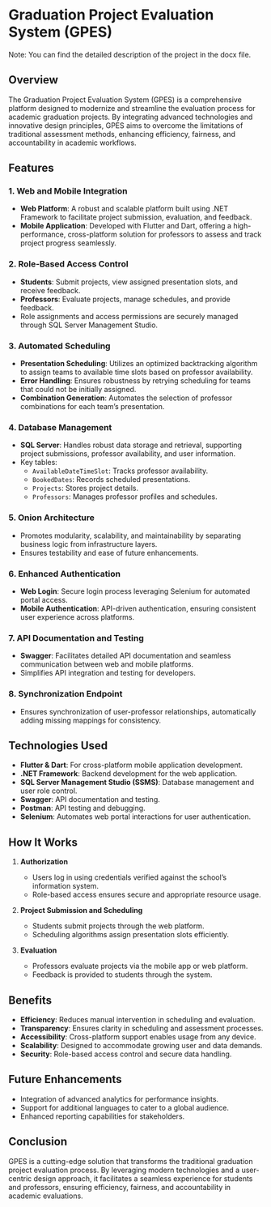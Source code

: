 # Graduation Project Evaluation System (GPES)

Note: You can find the detailed description of the project in the docx file.
## Overview
The Graduation Project Evaluation System (GPES) is a comprehensive platform designed to modernize and streamline the evaluation process for academic graduation projects. By integrating advanced technologies and innovative design principles, GPES aims to overcome the limitations of traditional assessment methods, enhancing efficiency, fairness, and accountability in academic workflows.

## Features

### 1. **Web and Mobile Integration**
   - **Web Platform**: A robust and scalable platform built using .NET Framework to facilitate project submission, evaluation, and feedback.
   - **Mobile Application**: Developed with Flutter and Dart, offering a high-performance, cross-platform solution for professors to assess and track project progress seamlessly.

### 2. **Role-Based Access Control**
   - **Students**: Submit projects, view assigned presentation slots, and receive feedback.
   - **Professors**: Evaluate projects, manage schedules, and provide feedback.
   - Role assignments and access permissions are securely managed through SQL Server Management Studio.

### 3. **Automated Scheduling**
   - **Presentation Scheduling**: Utilizes an optimized backtracking algorithm to assign teams to available time slots based on professor availability.
   - **Error Handling**: Ensures robustness by retrying scheduling for teams that could not be initially assigned.
   - **Combination Generation**: Automates the selection of professor combinations for each team’s presentation.

### 4. **Database Management**
   - **SQL Server**: Handles robust data storage and retrieval, supporting project submissions, professor availability, and user information.
   - Key tables:
     - `AvailableDateTimeSlot`: Tracks professor availability.
     - `BookedDates`: Records scheduled presentations.
     - `Projects`: Stores project details.
     - `Professors`: Manages professor profiles and schedules.

### 5. **Onion Architecture**
   - Promotes modularity, scalability, and maintainability by separating business logic from infrastructure layers.
   - Ensures testability and ease of future enhancements.

### 6. **Enhanced Authentication**
   - **Web Login**: Secure login process leveraging Selenium for automated portal access.
   - **Mobile Authentication**: API-driven authentication, ensuring consistent user experience across platforms.

### 7. **API Documentation and Testing**
   - **Swagger**: Facilitates detailed API documentation and seamless communication between web and mobile platforms.
   - Simplifies API integration and testing for developers.

### 8. **Synchronization Endpoint**
   - Ensures synchronization of user-professor relationships, automatically adding missing mappings for consistency.

## Technologies Used
- **Flutter & Dart**: For cross-platform mobile application development.
- **.NET Framework**: Backend development for the web application.
- **SQL Server Management Studio (SSMS)**: Database management and user role control.
- **Swagger**: API documentation and testing.
- **Postman**: API testing and debugging.
- **Selenium**: Automates web portal interactions for user authentication.

## How It Works
1. **Authorization**
   - Users log in using credentials verified against the school’s information system.
   - Role-based access ensures secure and appropriate resource usage.

2. **Project Submission and Scheduling**
   - Students submit projects through the web platform.
   - Scheduling algorithms assign presentation slots efficiently.

3. **Evaluation**
   - Professors evaluate projects via the mobile app or web platform.
   - Feedback is provided to students through the system.

## Benefits
- **Efficiency**: Reduces manual intervention in scheduling and evaluation.
- **Transparency**: Ensures clarity in scheduling and assessment processes.
- **Accessibility**: Cross-platform support enables usage from any device.
- **Scalability**: Designed to accommodate growing user and data demands.
- **Security**: Role-based access control and secure data handling.

## Future Enhancements
- Integration of advanced analytics for performance insights.
- Support for additional languages to cater to a global audience.
- Enhanced reporting capabilities for stakeholders.

## Conclusion
GPES is a cutting-edge solution that transforms the traditional graduation project evaluation process. By leveraging modern technologies and a user-centric design approach, it facilitates a seamless experience for students and professors, ensuring efficiency, fairness, and accountability in academic evaluations.

